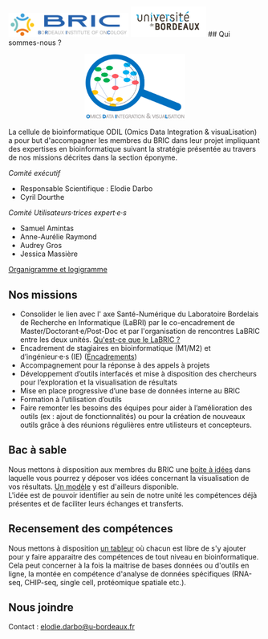 <img src="horizontal-bric-1.png" alt="BRIC" width="240"/> 
<img src="UB.jpg" alt="UB" width="150"/>
## Qui sommes-nous ?

<p style="text-align: center;"><img src="test_logo3.png" alt="ODILE" width="200"/></p>

La cellule de bioinformatique ODIL (Omics Data Integration & visuaLisation) a pour but d'accompagner les membres du BRIC dans leur projet impliquant des expertises en bioinformatique suivant la stratégie présentée au travers de nos missions décrites dans la section éponyme.

_Comité exécutif_
-	Responsable Scientifique : Elodie Darbo
-	Cyril Dourthe

_Comité Utilisateurs·trices expert·e·s_
-	Samuel Amintas
-	Anne-Aurélie Raymond
-	Audrey Gros
-	Jessica Massière

[Organigramme et logigramme](docs/presentation_gramme.md)

## Nos missions

-	Consolider le lien avec l' axe Santé-Numérique du Laboratoire Bordelais de Recherche en Informatique (LaBRI) par le co-encadrement de Master/Doctorant·e/Post-Doc et par l'organisation de rencontres LaBRIC entre les deux unités. [Qu'est-ce que le LaBRIC ?](docs/LaBRIC.md)
-	Encadrement de stagiaires en bioinformatique (M1/M2) et d’ingénieur·e·s (IE) ([Encadrements](docs/encadrement.md))
-	Accompagnement pour la réponse à des appels à projets
-	Développement d’outils interfacés et mise à disposition des chercheurs pour l’exploration et la visualisation de résultats
-	Mise en place progressive d’une base de données interne au BRIC
-	Formation à l’utilisation d’outils
-	Faire remonter les besoins des équipes pour aider à l’amélioration des outils (ex : ajout de fonctionnalités) ou pour la création de nouveaux outils grâce à des réunions régulières entre utilisteurs et concepteurs.

## Bac à sable

Nous mettons à disposition aux membres du BRIC une [boite à idées](https://bricbordeaux.sharepoint.com/:f:/s/Bioinformatique-ODILE/EmxWqC8e19hAnHp3BQSGqKEBFhAwiiDrJs9gmGC_MIia8g?e=80eBpz) dans laquelle vous pourrez y déposer vos idées concernant la visualisation de vos résultats. [Un modèle](https://bricbordeaux.sharepoint.com/:w:/s/Bioinformatique-ODILE/Ea2afKky_QdJjeY8pDzz2rwBYhwmXL-2KREUOgOLUKN98A?e=VdcPhy) y est d'ailleurs disponible. \
L'idée est de pouvoir identifier au sein de notre unité les compétences déjà présentes et de faciliter leurs échanges et transferts.

## Recensement des compétences

Nous mettons à disposition [un tableur](https://bricbordeaux.sharepoint.com/:x:/s/Bioinformatique-ODILE/Ee_IXmXP3r1LlPqMqxGpE40BX_I_AYMhtoLguku24_Qj5g?e=IrDkgL) où chacun est libre de s'y ajouter pour y faire apparaitre des compétences de tout niveau en bioinformatique. Cela peut concerner à la fois la maitrise de bases données ou d'outils en ligne, la montée en compétence d'analyse de données spécifiques (RNA-seq, CHIP-seq, single cell, protéomique spatiale etc.).

## Nous joindre

Contact : elodie.darbo@u-bordeaux.fr
